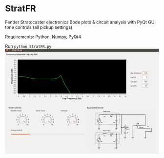 # StratFR
Fender Stratocaster electronics Bode plots & circuit analysis with PyQt GUI
tone controls (all pickup settings)

Requirements:
Python, Numpy, PyQt4

Run `python StratFR.py`
![](gui.png?raw=true) 

